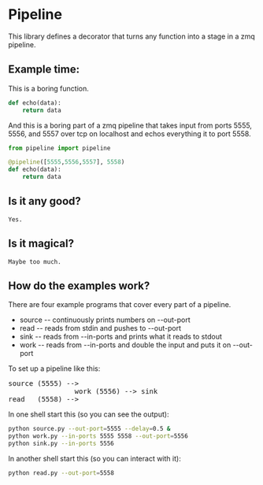 # Pipeline

This library defines a decorator that turns any function into a stage in a zmq
pipeline.

## Example time:

This is a boring function.

```python
def echo(data):
    return data
```

And this is a boring part of a zmq pipeline that takes input from ports 5555,
5556, and 5557 over tcp on localhost and echos everything it to port 5558.

```python
from pipeline import pipeline

@pipeline([5555,5556,5557], 5558)
def echo(data):
    return data
```

## Is it any good?
    Yes.

## Is it magical?
    Maybe too much.

## How do the examples work?

There are four example programs that cover every part of a pipeline.

* source -- continuously prints numbers on --out-port
* read -- reads from stdin and pushes to --out-port
* sink -- reads from --in-ports and prints what it reads to stdout 
* work -- reads from --in-ports and double the input and puts it on --out-port

To set up a pipeline like this:
<pre>
source (5555) -->
                work (5556) --> sink
read   (5558) -->
</pre>

In one shell start this (so you can see the output):

```bash
python source.py --out-port=5555 --delay=0.5 &
python work.py --in-ports 5555 5558 --out-port=5556
python sink.py --in-ports 5556
```

In another shell start this (so you can interact with it):

```bash
python read.py --out-port=5558
```

